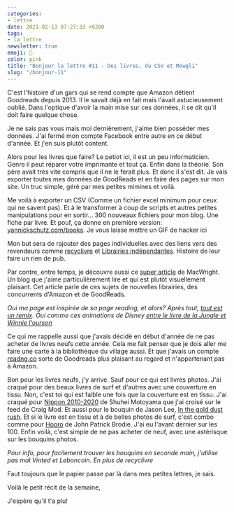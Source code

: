 ```yaml
---
categories:
- lettre
date: 2021-02-13 07:27:33 +0200
tags:
- la lettre
newsletter: true
emoji: 💌
color: pink
title: "Bonjour la lettre #11 - Des livres, du CSV et Mowgli"
slug: "/bonjour-11"
---
```


C'est l'histoire d'un gars qui se rend compte que Amazon détient Goodreads depuis 2013. Il le savait déjà en fait mais l'avait astucieusement oublié. Dans l'optique d'avoir la main mise sur ces données, il se dit qu'il doit faire quelque chose.

Je ne sais pas vous mais moi dernièrement, j'aime bien posséder mes données. J'ai fermé mon compte Facebook entre autre en ce début d'année. Et j'en suis plutôt content.

Alors pour les livres que faire? Le petiot ici, il est un peu informaticien. Genre il peut réparer votre imprimante et tout ça. Enfin dans la théorie. Son père avait très vite compris que il ne le ferait plus. Et donc il s'est dit. Je vais exporter toutes mes données de GoodReads et en faire des pages sur mon site. Un truc simple, géré par mes petites mimines et voilà.

Me voilà à exporter un CSV (Comme un fichier excel minimum pour ceux qui ne savent pas). Et à le transformer à coup de scripts et autres petites manipulations pour en sortir... 300 nouveaux fichiers pour mon blog. Une fiche par livre.
Et pouf, ça donne en première version: [yannickschutz.com/books](https://yannickschutz.com/books). Je vous laisse mettre un GIF de hacker ici

Mon but sera de rajouter des pages individuelles avec des liens vers des revendeurs comme [recyclivre](https://recyclivre.com) et [Librairies indépendantes](https://librairiesindependantes.com). Histoire de leur faire un rien de pub.

Par contre, entre temps, je découvre aussi ce [super article](https://macwright.com/2020/12/24/the-new-reading-stack.html) de MacWright. Un blog que j'aime particulièrement lire et qui est plutôt visuellement plaisant. Cet article parle de ces sujets de nouvelles librairies, des concurrents d'Amazon et de GoodReads.

*Oui ma page est inspirée de sa page reading, et alors? Après tout, [tout est un remix](https://www.everythingisaremix.info). Oui comme ces animations de Disney [entre le livre de la Jungle et Winnie l'ourson](https://twitter.com/talkclub100/status/1359249923393413128)*

Ce qui me rappelle aussi que j'avais décidé en début d'année de ne pas acheter de livres neufs cette année. Cela me fait penser que je dois aller me faire une carte à la bibliothèque du village aussi. Et que j'avais un compte [readng.co](https://readng.co) sorte de Goodreads plus plaisant au regard et n'appartenant pas à Amazon.

Bon pour les livres neufs, j'y arrive. Sauf pour ce qui est livres photos. J'ai craqué pour des beaux livres de surf et d'autres avec une couverture en tissu. Non, c'est toi qui est faible une fois que la couverture est en tissu.
J'ai craqué pour [Nippon 2010-2020](https://www.shashasha.co/en/book/nippon-2010-2020) de Shuhei Motoyama que j'ai croisé sur le feed de Craig Mod. Et aussi pour le bouquin de Jason Lee, [In the gold dust rush](https://www.stanleybarker.co.uk/products/jason-lee). Et si le livre est en tissu et à de belles photos de surf, c'est combo comme pour [Hooro](https://www.thegoldenrays.com/collections/photography-books/products/hooroo-by-john-p-brodie?variant=32896734789707) de John Patrick Brodie. J'ai eu l'avant dernier sur les 100. Enfin voilà, c'est simple de ne pas acheter de neuf, avec une astérisque sur les bouquins photos.

*Pour info, pour facilement trouver les bouquins en seconde main, j'utilise pas mal Vinted et Leboncoin. En plus de recyclivre*

Faut toujours que le papier passe par là dans mes petites lettres, je sais.

Voilà le petit récit de la semaine,

J'espère qu'il t'a plu!
